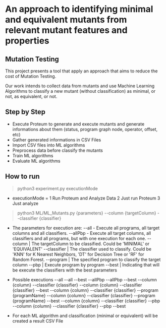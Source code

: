 # An approach to identifying minimal and equivalent mutants from relevant mutant features and properties

Mutation Testing
-----------------

This project presents a tool that apply an approach that aims to reduce the cost of Mutation Testing.

Our work intends to collect data from mutants and use Machine Learning Algorithms to classify a new mutant (without classification) as minimal, or not, as equivalent, or not.

Step by Step
-------------
 - Execute Proteum to generate and execute mutants and generate informations about them (status, program graph node, operator, offset, etc)
 - Gather generated informations in CSV Files
 - Import CSV files into ML algorithms
 - Preprocess data before classify the mutants
 - Train ML algorithms
 - Evaluate ML algorithms

How to run 
-----------
> python3 experiment.py executionMode
 - executionMode =  1   Run Proteum and Analyze Data
                    2   Just run Proteum
                    3   Just analyze

> python3 ML/ML_Mutants.py {parameters} --column {targetColumn} --classifier {classifier}
 - The parameters for execution are:
    --all - Execute all programs, all target columns and all classifiers.
    --allPbp - Execute all target columns, all classifiers and all programs, but with one execution for each one.
    --column | The targetColumn to be classified. Could be 'MINIMAL' or 'EQUIVALENT'
    --classifier | The classifier used to classify. Could be 'KNN' for K Nearest Neighbors, 'DT' for Decision Tree or 'RF' for Random Forest.
    --program | The specified program to classify the target column
    --pbp | Execute program by program
    --best | Indicating that will be execute the classifiers with the best parameters

 - Possible executions
    --all
    --all --best
    --allPbp
    --allPbp --best
    --column {column} --classifier {classifier}
    --column {column} --classifier {classifier} --best
    --column {column} --classifier {classifier} --program {programName}
    --column {column} --classifier {classifier} --program {programName} --best
    --column {column} --classifier {classifier} --pbp
    --column {column} --classifier {classifier} --pbp --best

 - For each ML algorithm and classification (minimal or equivalent) will be created a result CSV File